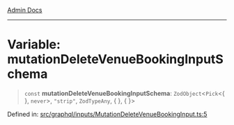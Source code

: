 [Admin Docs](/)

***

# Variable: mutationDeleteVenueBookingInputSchema

> `const` **mutationDeleteVenueBookingInputSchema**: `ZodObject`\<`Pick`\<\{ \}, `never`\>, `"strip"`, `ZodTypeAny`, \{ \}, \{ \}\>

Defined in: [src/graphql/inputs/MutationDeleteVenueBookingInput.ts:5](https://github.com/gautam-divyanshu/talawa-api/blob/441b833d91882cfef7272c118419933afe47f7b6/src/graphql/inputs/MutationDeleteVenueBookingInput.ts#L5)
